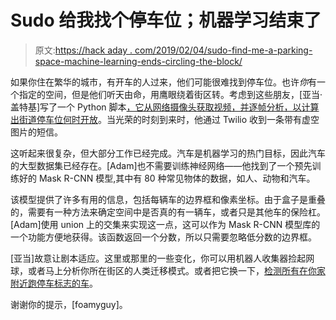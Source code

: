 # Sudo 给我找个停车位；机器学习结束了

> 原文:[https://hack aday . com/2019/02/04/sudo-find-me-a-parking-space-machine-learning-ends-circling-the-block/](https://hackaday.com/2019/02/04/sudo-find-me-a-parking-space-machine-learning-ends-circling-the-block/)

如果你住在繁华的城市，有开车的人过来，他们可能很难找到停车位。也许*你*有一个指定的空间，但是他们听天由命，用鹰眼绕着街区转。考虑到这些朋友，[亚当·盖特基]写了一个 Python 脚本[，它从网络摄像头获取视频，并逐帧分析，以计算出街道停车位何时开放](https://medium.com/@ageitgey/snagging-parking-spaces-with-mask-r-cnn-and-python-955f2231c400)。当光荣的时刻到来时，他通过 Twilio 收到一条带有虚空图片的短信。

这听起来很复杂，但大部分工作已经完成。汽车是机器学习的热门目标，因此汽车的大型数据集已经存在。[Adam]也不需要训练神经网络——他找到了一个预先训练好的 Mask R-CNN 模型,其中有 80 种常见物体的数据，如人、动物和汽车。

该模型提供了许多有用的信息，包括每辆车的边界框和像素坐标。由于盒子是重叠的，需要有一种方法来确定空间中是否真的有一辆车，或者只是其他车的保险杠。[Adam]使用 union 上的交集来实现这一点，这可以作为 Mask R-CNN 模型库的一个功能方便地获得。该函数返回一个分数，所以只需要忽略低分数的边界框。

[亚当]故意让剧本适应。这里或那里的一些变化，你可以用机器人收集器捡起网球，或者马上分析你所在街区的人类迁移模式。或者把它换一下，[检测所有在你家附近跑停车标志的车](https://hackaday.com/2017/04/12/detect-cars-running-stop-signs-and-squirrels-running-across-the-roof/)。

谢谢你的提示，[foamyguy]。